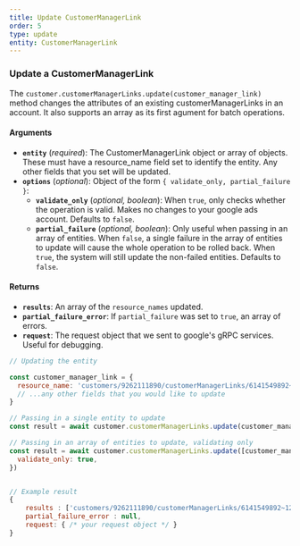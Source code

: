 ```yaml
---
title: Update CustomerManagerLink
order: 5
type: update
entity: CustomerManagerLink
---
```


### Update a CustomerManagerLink

The `customer.customerManagerLinks.update(customer_manager_link)` method changes the attributes of an existing customerManagerLinks in an account. It also supports an array as its first agument for batch operations.

#### Arguments

- **`entity`** (_required_): The CustomerManagerLink object or array of objects. These must have a resource_name field set to identify the entity. Any other fields that you set will be updated.
- **`options`** (_optional_): Object of the form `{ validate_only, partial_failure }`:
  - **`validate_only`** (_optional, boolean_): When `true`, only checks whether the operation is valid. Makes no changes to your google ads account. Defaults to `false`.
  - **`partial_failure`** (_optional, boolean_): Only useful when passing in an array of entities. When `false`, a single failure in the array of entities to update will cause the whole operation to be rolled back. When `true`, the system will still update the non-failed entities. Defaults to `false`.

#### Returns

- **`results`**: An array of the `resource_names` updated.
- **`partial_failure_error`**: If `partial_failure` was set to `true`, an array of errors.
- **`request`**: The request object that we sent to google's gRPC services. Useful for debugging.

```javascript
// Updating the entity

const customer_manager_link = {
  resource_name: 'customers/9262111890/customerManagerLinks/6141549892~121665495', // The resource_name is required
  // ...any other fields that you would like to update
}

// Passing in a single entity to update
const result = await customer.customerManagerLinks.update(customer_manager_link)

// Passing in an array of entities to update, validating only
const result = await customer.customerManagerLinks.update([customer_manager_link, other_customer_manager_link], {
  validate_only: true,
})
```

```javascript

// Example result
{
	results : ['customers/9262111890/customerManagerLinks/6141549892~121665495'],
	partial_failure_error : null,
	request: { /* your request object */ }
}

```
